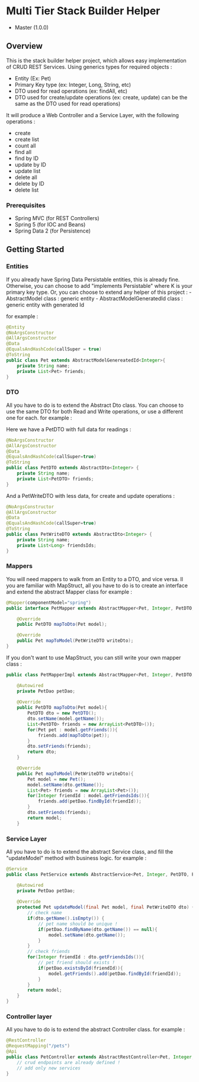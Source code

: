 # Multi Tier Stack Builder Helper

- Master (1.0.0)

## Overview
This is the stack builder helper project, which allows easy implementation of CRUD REST Services.
Using generics types for required objects :
- Entity (Ex: Pet)
- Primary Key type (ex: Integer, Long, String, etc)
- DTO used for read operations (ex: findAll, etc)
- DTO used for create/update operations (ex: create, update) can be the same as the DTO used for read operations)

It will produce a Web Controller and a Service Layer, with the following operations :
- create
- create list
- count all
- find all
- find by ID
- update by ID
- update list
- delete all
- delete by ID
- delete list

### Prerequisites
- Spring MVC (for REST Controllers)
- Spring 5 (for IOC and Beans)
- Spring Data 2 (for Persistence)

## Getting Started

### Entities
If you already have Spring Data Persistable entities, this is already fine.
Otherwise, you can choose to add "implements Persistable<K>" where K is your primary key type.
Or, you can choose to extend any helper of this project :
	- AbstractModel class : generic entity
	- AbstractModelGeneratedId class  : generic entity with generated Id
	
for example :

```java
@Entity
@NoArgsConstructor
@AllArgsConstructor
@Data
@EqualsAndHashCode(callSuper = true)
@ToString
public class Pet extends AbstractModelGenereatedId<Integer>{
    private String name;
    private List<Pet> friends;
}
```

### DTO
All you have to do is to extend the Abstract Dto class.
You can choose to use the same DTO for both Read and Write operations, or use a different one for each.
for example :

Here we have a PetDTO with full data for readings :

```java
@NoArgsConstructor
@AllArgsConstructor
@Data
@EqualsAndHashCode(callSuper=true)
@ToString
public class PetDTO extends AbstractDto<Integer> {
	private String name;
	private List<PetDTO> friends;
}
```
And a PetWriteDTO with less data, for create and update operations :

```java
@NoArgsConstructor
@AllArgsConstructor
@Data
@EqualsAndHashCode(callSuper=true)
@ToString
public class PetWriteDTO extends AbstractDto<Integer> {
	private String name;
	private List<Long> friendsIds;
}
```

### Mappers
You will need mappers to walk from an Entity to a DTO, and vice versa.
Il you are familiar with MapStruct, all you have to do is to create an interface and extend the abstract Mapper class
for example :

```java
@Mapper(componentModel="spring")
public interface PetMapper extends AbstractMapper<Pet, Integer, PetDTO, PetWriteDTO> {

	@Override
	public PetDTO mapToDto(Pet model);

	@Override
	public Pet mapToModel(PetWriteDTO writeDto);
}
```

If you don't want to use MapStruct, you can still write your own mapper class :

```java
public class PetMapperImpl extends AbstractMapper<Pet, Integer, PetDTO, PetWriteDTO> {

	@Autowired
	private PetDao petDao;
	
	@Override
	public PetDTO mapToDto(Pet model){
		PetDTO dto = new PetDTO();
		dto.setName(model.getName());
		List<PetDTO> friends = new ArrayList<PetDTO>());
		for(Pet pet : model.getFriends()){
			friends.add(mapToDto(pet));
		}
		dto.setFriends(friends);
		return dto;
	}

	@Override
	public Pet mapToModel(PetWriteDTO writeDto){
		Pet model = new Pet();
		model.setName(dto.getName());
		List<Pet> friends = new ArrayList<Pet>());
		for(Integer friendId : model.getFriendsIds()){
			friends.add(petDao.findById(friendId));
		}
		dto.setFriends(friends);
		return model;
	}
```

### Service Layer
All you have to do is to extend the abstract Service class, and fill the "updateModel" method with business logic.
for example :

```java
@Service
public class PetService extends AbstractService<Pet, Integer, PetDTO, PetWriteDTO> {

	@Autowired
	private PetDao petDao;
	
	@Override
	protected Pet updateModel(final Pet model, final PetWriteDTO dto) {
		// check name
		if(dto.getName().isEmpty()) {
			// pet name should be unique !
			if(petDao.findByName(dto.getName()) == null){
				model.setName(dto.getName());
			}
		}
		// check friends
		for(Integer friendId : dto.getFriendsIds()){
			// pet friend should exists !
			if(petDao.existsById(friendId)){
				model.getFriends().add(petDao.findById(friendId));
			}
		}
		return model;
	}
}
```

### Controller layer
All you have to do is to extend the abstract Controller class.
for example :

```java
@RestController
@RequestMapping("/pets")
@Api
public class PetController extends AbstractRestController<Pet, Integer, PetDTO, PetWriteDTO> {
	// crud endpoints are already defined !
	// add only new services
}
```
